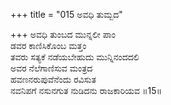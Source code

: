 +++
title = "015 ಅವಧಿ ತುಮ್ಬದ"

+++
ಅವಧಿ ತುಂಬದ ಮುನ್ನಲೀ ಪಾಂ  
ಡವರ ಕಾಣಿಸಿಕೊಂಬ ಮತ್ತಂ  
ತವರು ಸತ್ಯಕೆ ನಡೆಯಬೇಹುದು ಮುನ್ನಿನಂದದಲಿ  
ಅವರ ನೆಲೆಗಾಣಿಸುವ ಮಂತ್ರದ  
ಹವಣನರುಪುವೆನೆಂದು ರವಿಸುತ  
ನವನಿಪಗೆ ನಸುನಗುತ ನುಡಿದನು ರಾಜಕಾರಿಯವ      ॥15॥